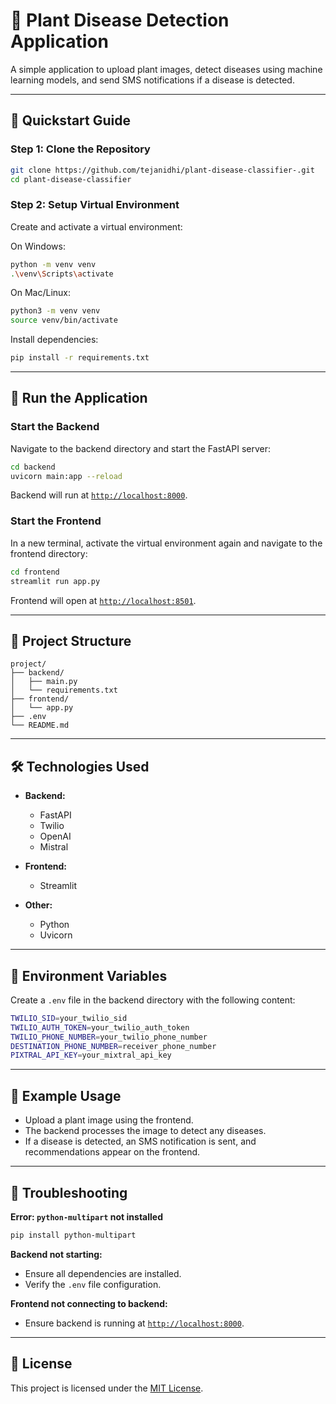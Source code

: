 # 🌿 Plant Disease Detection Application

A simple application to upload plant images, detect diseases using machine learning models, and send SMS notifications if a disease is detected.

---

## 🚀 Quickstart Guide

### Step 1: Clone the Repository
```bash
git clone https://github.com/tejanidhi/plant-disease-classifier-.git
cd plant-disease-classifier
```

### Step 2: Setup Virtual Environment

Create and activate a virtual environment:

On Windows:
```bash
python -m venv venv
.\venv\Scripts\activate
```

On Mac/Linux:
```bash
python3 -m venv venv
source venv/bin/activate
```

Install dependencies:
```bash
pip install -r requirements.txt
```

---

## 🚧 Run the Application

### Start the Backend

Navigate to the backend directory and start the FastAPI server:
```bash
cd backend
uvicorn main:app --reload
```

Backend will run at [`http://localhost:8000`](http://localhost:8000).

### Start the Frontend

In a new terminal, activate the virtual environment again and navigate to the frontend directory:
```bash
cd frontend
streamlit run app.py
```

Frontend will open at [`http://localhost:8501`](http://localhost:8501).

---

## 📂 Project Structure
```
project/
├── backend/
│   ├── main.py
│   └── requirements.txt
├── frontend/
│   └── app.py
├── .env
└── README.md
```

---

## 🛠️ Technologies Used

- **Backend:**
  - FastAPI
  - Twilio
  - OpenAI
  - Mistral

- **Frontend:**
  - Streamlit

- **Other:**
  - Python
  - Uvicorn

---

## 🌱 Environment Variables

Create a `.env` file in the backend directory with the following content:

```bash
TWILIO_SID=your_twilio_sid
TWILIO_AUTH_TOKEN=your_twilio_auth_token
TWILIO_PHONE_NUMBER=your_twilio_phone_number
DESTINATION_PHONE_NUMBER=receiver_phone_number
PIXTRAL_API_KEY=your_mixtral_api_key
```

---

## 🧪 Example Usage
- Upload a plant image using the frontend.
- The backend processes the image to detect any diseases.
- If a disease is detected, an SMS notification is sent, and recommendations appear on the frontend.

---

## 🐛 Troubleshooting

**Error: `python-multipart` not installed**
```bash
pip install python-multipart
```

**Backend not starting:**
- Ensure all dependencies are installed.
- Verify the `.env` file configuration.

**Frontend not connecting to backend:**
- Ensure backend is running at [`http://localhost:8000`](http://localhost:8000).

---

## 📜 License

This project is licensed under the [MIT License](LICENSE).
